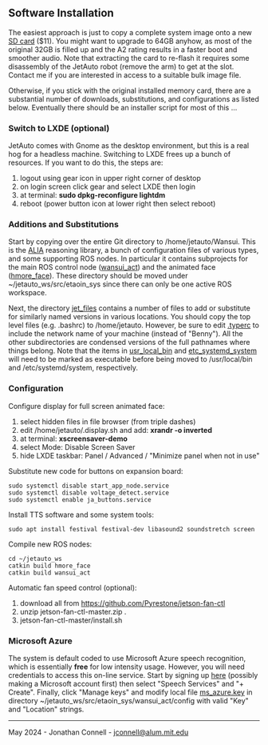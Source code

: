 ## Software Installation

The easiest approach is just to copy a complete system image onto a new [SD card](https://www.amazon.com/dp/B09X7C7LL1) ($11). You might want to upgrade to 64GB anyhow, as most of the original 32GB is filled up and the A2 rating results in a faster boot and smoother audio. Note that extracting the card to re-flash it requires some disassembly of the JetAuto robot (remove the arm) to get at the slot. Contact me if you are interested in access to a suitable bulk image file. 

Otherwise, if you stick with the original installed memory card, there are a substantial number of downloads, substitutions, and configurations as listed below. Eventually there should be an installer script for most of this ...

### Switch to LXDE (optional)

JetAuto comes with Gnome as the desktop environment, but this is a real hog for a headless machine. Switching to LXDE frees up a bunch of resources. If you want to do this, the steps are:

1. logout using gear icon in upper right corner of desktop
2. on login screen click gear and select LXDE then login
3. at terminal: __sudo dpkg-reconfigure lightdm__
4. reboot (power button icon at lower right then select reboot)

### Additions and Substitutions

Start by copying over the entire Git directory to /home/jetauto/Wansui. This is the [ALIA](https://github.com/jconnell11/ALIA) reasoning library, a bunch of configuration files of various types, and some supporting ROS nodes. In particular it contains subprojects for the main ROS control node ([wansui_act](../wansui_act)) and the animated face ([hmore_face](../hmore_face)). These directory should be moved under ~/jetauto_ws/src/etaoin_sys since there can only be one active ROS workspace.

Next, the directory [jet_files](../jet_files) contains a number of files to add or substitute for similarly named versions in various locations. You should copy the top level files (e.g. .bashrc) to /home/jetauto. However, be sure to edit [.typerc](../jet_files/.typerc) to include the network name of your machine (instead of "Benny"). All the other subdirectories are condensed versions of the full pathnames where things belong. Note that the items in [usr_local_bin](../jet_files/usr_local_bin) and [etc_systemd_system](../jet_files/etc_systemd_system) will need to be marked as executable before being moved to /usr/local/bin and /etc/systemd/system, respectively.

### Configuration

Configure display for full screen animated face:

1. select hidden files in file browser (from triple dashes)
2. edit /home/jetauto/.display.sh and add: __xrandr -o inverted__
3. at terminal: __xscreensaver-demo__
4. select Mode: Disable Screen Saver
5. hide LXDE taskbar: Panel / Advanced / "Minimize panel when not in use"

Substitute new code for buttons on expansion board:

    sudo systemctl disable start_app_node.service
    sudo systemctl disable voltage_detect.service
    sudo systemctl enable ja_buttons.service

Install TTS software and some system tools:

    sudo apt install festival festival-dev libasound2 soundstretch screen

Compile new ROS nodes:

    cd ~/jetauto_ws
    catkin build hmore_face
    catkin build wansui_act

Automatic fan speed control (optional):

1. download all from https://github.com/Pyrestone/jetson-fan-ctl
2. unzip jetson-fan-ctl-master.zip .
3. jetson-fan-ctl-master/install.sh




### Microsoft Azure

The system is default coded to use Microsoft Azure speech recognition, which is essentially __free__ for low intensity usage. However, you will need credentials to access this on-line service. Start by signing up [here](https://portal.azure.com/#create/Microsoft.CognitiveServicesSpeechServices) (possibly making a Microsoft account first) then select "Speech Services" and "+ Create". Finally, click "Manage keys" and modify local file [ms_azure.key](../wansui_act/config/ms_azure.key) in directory ~/jetauto_ws/src/etaoin_sys/wansui_act/config with valid "Key" and "Location" strings.

---

May 2024 - Jonathan Connell - jconnell@alum.mit.edu


